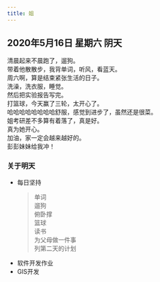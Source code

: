 ```yaml
---
title: 姐
---
```

## 2020年5月16日 星期六 阴天
清晨起来不晨跑了，遛狗。  
带着他散散步，我背单词，听风，看蓝天。  
周六啊，算是结束紧张生活的日子。  
洗澡，洗衣服，睡觉。  
然后把实验报告写完。  
打篮球，今天赢了三轮，太开心了。  
哈哈哈哈哈哈哈哈舒服，感觉到进步了，虽然还是很菜。  
姐考研差不多算有着落了，真是好。  
真为她开心。  
加油，家一定会越来越好的。  
彭彭妹妹给我冲！  
### 关于明天
* 每日坚持
	> 单词  
	> 遛狗  
	> 俯卧撑  
	> 篮球  
	> 读书  
	> 为父母做一件事  
	> 列第二天的计划  
* 软件开发作业  
* GIS开发  